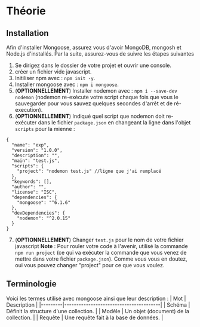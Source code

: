 # Théorie
## Installation
Afin d'installer Mongoose, assurez vous d'avoir MongoDB, mongosh et Node.js d'installés. Par la suite, assurez-vous de suivre les étapes suivantes
1. Se dirigez dans le dossier de votre projet et ouvrir une console.
2. créer un fichier vide javascript.
3. Initiliser npm avec : `npm init -y`.
4. Installer mongoose avec : `npm i mongoose`.
5. (**OPTIONNELLEMENT**) Installer nodemon avec : `npm i --save-dev nodemon` (nodemon re-exécute votre script chaque fois que vous le sauvegarder pour vous sauvez quelques secondes d'arrêt et de ré-execution).
6. (**OPTIONNELLEMENT**) Indiqué quel script que nodemon doit re-exécuter dans le fichier `package.json` en changeant la ligne dans l'objet `scripts` pour la mienne : 
```
{
  "name": "exp",
  "version": "1.0.0",
  "description": "",
  "main": "test.js",
  "scripts": {
    "project": "nodemon test.js" //ligne que j'ai remplacé
  },
  "keywords": [],
  "author": "",
  "license": "ISC",
  "dependencies": {
    "mongoose": "^6.1.6"
  },
  "devDependencies": {
    "nodemon": "^2.0.15"
  }
}
``` 
7. (**OPTIONNELLEMENT**) Changer `test.js` pour le nom de votre fichier javascript
**Note** : Pour rouler votre code à l'avenir, utilisé la commande `npm run project` (ce qui va exécuter la commande que vous venez de mettre dans votre fichier `package.json`). Comme vous vous en doutez, oui vous pouvez changer "project" pour ce que vous voulez.
## Terminologie
Voici les termes utilisé avec mongoose ainsi que leur description : 
| Mot     | Description                            |
|---------|----------------------------------------|
| Schéma  | Définit la structure d'une collection. |
| Modèle  | Un objet (document) de la collection.  |
| Requête | Une requête fait à la base de données. |

